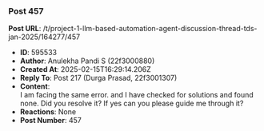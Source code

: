 ### Post 457
**Post URL**: /t/project-1-llm-based-automation-agent-discussion-thread-tds-jan-2025/164277/457
- **ID**: 595533
- **Author**: Anulekha Pandi S (22f3000880)
- **Created At**: 2025-02-15T16:29:14.206Z
- **Reply To**: Post 217 (Durga Prasad, 22f3001307)
- **Content**:  
  I am facing the same error. and I have checked for solutions and found none. Did you resolve it? If yes can you please guide me through it?
- **Reactions**: None
- **Post Number**: 457

